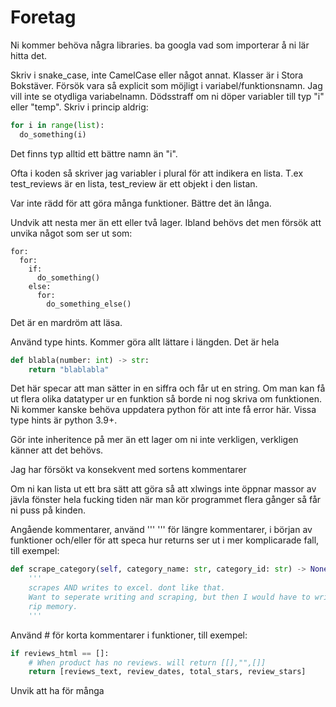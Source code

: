 # Foretag

Ni kommer behöva några libraries. ba googla vad som importerar å ni lär hitta det.

Skriv i snake_case, inte CamelCase eller något annat. Klasser är i Stora Bokstäver. Försök vara så explicit som möjligt i variabel/funktionsnamn. 
Jag vill inte se otydliga variabelnamn. Dödsstraff om ni döper variabler till typ "i" eller "temp". Skriv i princip aldrig:
```py
for i in range(list):
  do_something(i)
```
Det finns typ alltid ett bättre namn än "i".

Ofta i koden så skriver jag variabler i plural för att indikera en lista. T.ex test_reviews är en lista, test_review är ett objekt i den listan.

Var inte rädd för att göra många funktioner. Bättre det än långa.

Undvik att nesta mer än ett eller två lager. Ibland behövs det men försök att unvika något som ser ut som:
```
for:
  for:
    if:
      do_something()
    else:
      for:
        do_something_else()
````
Det är en mardröm att läsa.

Använd type hints. Kommer göra allt lättare i längden. Det är hela 
```py
def blabla(number: int) -> str: 
    return "blablabla"
```
Det här specar att man sätter in en siffra och får ut en string. 
Om man kan få ut flera olika datatyper ur en funktion så borde ni nog skriva om funktionen.
Ni kommer kanske behöva uppdatera python för att inte få error här. Vissa type hints är python 3.9+.

Gör inte inheritence på mer än ett lager om ni inte verkligen, verkligen känner att det behövs.

Jag har försökt va konsekvent med sortens kommentarer

Om ni kan lista ut ett bra sätt att göra så att xlwings inte öppnar massor av jävla fönster hela fucking tiden när man kör programmet flera gånger så får ni puss på kinden.

Angående kommentarer, använd ''' ''' för längre kommentarer, i början av funktioner och/eller för att speca hur returns ser ut i mer komplicarade fall, till exempel:
```py
def scrape_category(self, category_name: str, category_id: str) -> None:
    '''
    scrapes AND writes to excel. dont like that.
    Want to seperate writing and scraping, but then I would have to write a whole category at a time.
    rip memory.
    '''
```
Använd # för korta kommentarer i funktioner, till exempel:
```py
if reviews_html == []:
    # When product has no reviews. will return [[],"",[]]
    return [reviews_text, review_dates, total_stars, review_stars]
```
Unvik att ha för många

